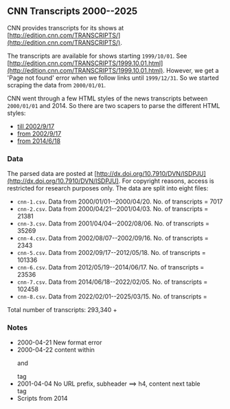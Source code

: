 ## CNN Transcripts 2000--2025

CNN provides transcripts for its shows at [http://edition.cnn.com/TRANSCRIPTS/](http://edition.cnn.com/TRANSCRIPTS/). 

The transcripts are available for shows starting `1999/10/01`. See [http://edition.cnn.com/TRANSCRIPTS/1999.10.01.html](http://edition.cnn.com/TRANSCRIPTS/1999.10.01.html). However, we get a 'Page not found' error when we follow links until `1999/12/31`. So we started scraping the data from `2000/01/01`.

CNN went through a few HTML styles of the news transcripts between `2000/01/01` and 2014. So there are two scapers to parse the different HTML styles:

* [till 2002/9/17](scripts/cnn-1.py)
* [from 2002/9/17](scripts/cnn-1.py)
* [from 2014/6/18](scripts/cnn-2.py)

### Data

The parsed data are posted at [http://dx.doi.org/10.7910/DVN/ISDPJU](http://dx.doi.org/10.7910/DVN/ISDPJU). For copyright reasons, access is restricted for research purposes only. The data are split into eight files:

* `cnn-1.csv`. Data from  2000/01/01--2000/04/20. No. of transcripts = 7017
* `cnn-2.csv`. Data from  2000/04/21--2001/04/03. No. of transcripts = 21381
* `cnn-3.csv`. Data from  2001/04/04--2002/08/06. No. of transcripts = 35269
* `cnn-4.csv`. Data from  2002/08/07--2002/09/16. No. of transcripts = 2343
* `cnn-5.csv`. Data from  2002/09/17--2012/05/18. No. of transcripts = 101336
* `cnn-6.csv`. Data from  2012/05/19--2014/06/17. No. of transcripts = 23536
* `cnn-7.csv`. Data from  2014/06/18--2022/02/05. No. of transcripts = 102458
* `cnn-8.csv`. Data from  2022/02/01--2025/03/15. No. of transcripts = 

Total number of transcripts: 293,340 + 


### Notes

* 2000-04-21 New format error
* 2000-04-22 content within <p> and </p> tag
* 2001-04-04 No URL prefix, subheader ==> h4, content next table <br> tag
* Scripts from 2014
